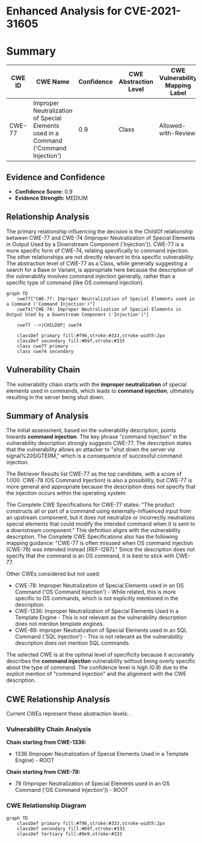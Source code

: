 # Enhanced Analysis for CVE-2021-31605

# Summary
| CWE ID | CWE Name | Confidence | CWE Abstraction Level | CWE Vulnerability Mapping Label | CWE-Vulnerability Mapping Notes |
|---|---|---|---|---|---|
| CWE-77 | Improper Neutralization of Special Elements used in a Command ('Command Injection') | 0.9 | Class | Allowed-with-Review | Primary CWE |

## Evidence and Confidence

*   **Confidence Score:** 0.9
*   **Evidence Strength:** MEDIUM

## Relationship Analysis
The primary relationship influencing the decision is the ChildOf relationship between CWE-77 and CWE-74 (Improper Neutralization of Special Elements in Output Used by a Downstream Component ('Injection')). CWE-77 is a more specific form of CWE-74, relating specifically to command injection. The other relationships are not directly relevant to this specific vulnerability. The abstraction level of CWE-77 as a Class, while generally suggesting a search for a Base or Variant, is appropriate here because the description of the vulnerability involves command injection generally, rather than a specific type of command (like OS command injection).

```mermaid
graph TD
    cwe77["CWE-77: Improper Neutralization of Special Elements used in a Command ('Command Injection')"]
    cwe74["CWE-74: Improper Neutralization of Special Elements in Output Used by a Downstream Component ('Injection')"]
    
    cwe77 -->|CHILDOF| cwe74
    
    classDef primary fill:#f96,stroke:#333,stroke-width:2px
    classDef secondary fill:#69f,stroke:#333
    class cwe77 primary
    class cwe74 secondary
```

## Vulnerability Chain
The vulnerability chain starts with the **improper neutralization** of special elements used in commands, which leads to **command injection**, ultimately resulting in the server being shut down.

## Summary of Analysis
The initial assessment, based on the vulnerability description, points towards **command injection**. The key phrase "command injection" in the vulnerability description strongly suggests CWE-77. The description states that the vulnerability allows an attacker to "shut down the server via signal%20SIGTERM," which is a consequence of successful command injection.

The Retriever Results list CWE-77 as the top candidate, with a score of 1.000. CWE-78 (OS Command Injection) is also a possibility, but CWE-77 is more general and appropriate because the description does not specify that the injection occurs within the operating system.

The Complete CWE Specifications for CWE-77 states: "The product constructs all or part of a command using externally-influenced input from an upstream component, but it does not neutralize or incorrectly neutralizes special elements that could modify the intended command when it is sent to a downstream component." This definition aligns with the vulnerability description. The Complete CWE Specifications also has the following mapping guidance: "CWE-77 is often misused when OS command injection (CWE-78) was intended instead [REF-1287]." Since the description does not specify that the command is an OS command, it is best to stick with CWE-77.

Other CWEs considered but not used:

*   CWE-78: Improper Neutralization of Special Elements used in an OS Command ('OS Command Injection') - While related, this is more specific to OS commands, which is not explicitly mentioned in the description.
*   CWE-1336: Improper Neutralization of Special Elements Used in a Template Engine - This is not relevant as the vulnerability description does not mention template engines.
*   CWE-89: Improper Neutralization of Special Elements used in an SQL Command ('SQL Injection') - This is not relevant as the vulnerability description does not mention SQL commands.

The selected CWE is at the optimal level of specificity because it accurately describes the **command injection** vulnerability without being overly specific about the type of command. The confidence level is high (0.9) due to the explicit mention of "command injection" and the alignment with the CWE description.


## CWE Relationship Analysis

Current CWEs represent these abstraction levels: .


### Vulnerability Chain Analysis

**Chain starting from CWE-1336:**
- 1336 (Improper Neutralization of Special Elements Used in a Template Engine) - ROOT


**Chain starting from CWE-78:**
- 78 (Improper Neutralization of Special Elements used in an OS Command ('OS Command Injection')) - ROOT



### CWE Relationship Diagram

```mermaid
graph TD
    classDef primary fill:#f96,stroke:#333,stroke-width:2px
    classDef secondary fill:#69f,stroke:#333
    classDef tertiary fill:#9e9,stroke:#333
```